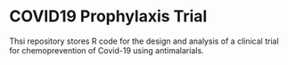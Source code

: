 # COVID19 Prophylaxis Trial

Thsi repository stores R code for the design and analysis of a clinical trial for chemoprevention of Covid-19 using antimalarials.
